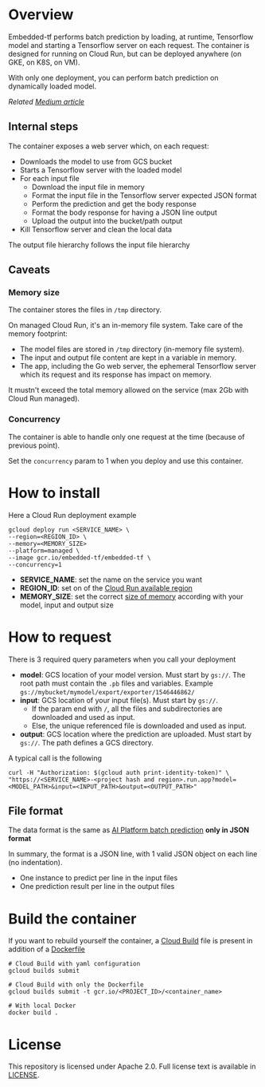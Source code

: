 # Overview

Embedded-tf performs batch prediction by loading, at runtime, Tensorflow model and starting a Tensorflow server on each request.
The container is designed for running on Cloud Run, but can be deployed anywhere (on GKE, on K8S, on VM).

With only one deployment, you can perform batch prediction on dynamically loaded model. 

*Related [Medium article](https://medium.com/google-cloud/on-demand-small-batch-predictions-with-cloud-run-and-embedded-tf-469242d66c3b
)*

## Internal steps

The container exposes a web server which, on each request:

* Downloads the model to use from GCS bucket
* Starts a Tensorflow server with the loaded model
* For each input file
  * Download the input file in memory
  * Format the input file in the Tensorflow server expected JSON format
  * Perform the prediction and get the body response
  * Format the body response for having a JSON line output
  * Upload the output into the bucket/path output
* Kill Tensorflow server and clean the local data

The output file hierarchy follows the input file hierarchy  

## Caveats

### Memory size
The container stores the files in `/tmp` directory. 

On managed Cloud Run, it's an in-memory file system. Take care of the memory footprint:
* The model files are stored in `/tmp` directory (in-memory file system).
* The input and output file content are kept in a variable in memory.
* The app, including the Go web server, the ephemeral Tensorflow server which its request and its response has impact on memory.
 
It mustn't exceed the total memory allowed on the service (max 2Gb with Cloud Run managed).

### Concurrency
The container is able to handle only one request at the time (because of previous point). 

Set the `concurrency` param to 1 when you deploy and use this container.

# How to install

Here a Cloud Run deployment example
```
gcloud deploy run <SERVICE_NAME> \
--region=<REGION_ID> \
--memory=<MEMORY_SIZE>
--platform=managed \
--image gcr.io/embedded-tf/embedded-tf \
--concurrency=1
```
* **SERVICE_NAME**: set the name on the service you want
* **REGION_ID**: set on of the [Cloud Run available region](https://cloud.google.com/run/docs/locations)
* **MEMORY_SIZE**: set the correct [size of memory](https://cloud.google.com/run/docs/configuring/memory-limits) according with your model, input and output size

# How to request

There is 3 required query parameters when you call your deployment

* **model**: GCS location of your model version. Must start by `gs://`. The root path must contain the `.pb` files and variables. Example `gs://mybucket/mymodel/export/exporter/1546446862/`
* **input**: GCS location of your input file(s). Must start by `gs://`. 
  * If the param end with `/`, all the files and subdirectories are downloaded and used as input. 
  * Else, the unique referenced file is downloaded and used as input.
* **output**: GCS location where the prediction are uploaded. Must start by `gs://`. The path defines a GCS directory.

A typical call is the following
```
curl -H "Authorization: $(gcloud auth print-identity-token)" \
"https://<SERVICE_NAME>-<project hash and region>.run.app?model=<MODEL_PATH>&input=<INPUT_PATH>&output=<OUTPUT_PATH>" 
```

## File format

The data format is the same as [AI Platform batch prediction](https://cloud.google.com/ai-platform/prediction/docs/batch-predict#configuring_a_batch_prediction_job)
**only in JSON format**

In summary, the format is a JSON line, with 1 valid JSON object on each line (no indentation).

* One instance to predict per line in the input files
* One prediction result per line in the output files

# Build the container

If you want to rebuild yourself the container, a [Cloud Build](https://github.com/guillaumeblaquiere/embedded-tf/tree/master/cloudbuild.yaml)
 file is present in addition of a [Dockerfile](https://github.com/guillaumeblaquiere/embedded-tf/tree/master/Dockerfile)

```
# Cloud Build with yaml configuration
gcloud builds submit

# Cloud Build with only the Dockerfile
gcloud builds submit -t gcr.io/<PROJECT_ID>/<container_name>

# With local Docker
docker build .
```

# License

This repository is licensed under Apache 2.0. Full license text is available in
[LICENSE](https://github.com/guillaumeblaquiere/embedded-tf/tree/master/LICENSE).
